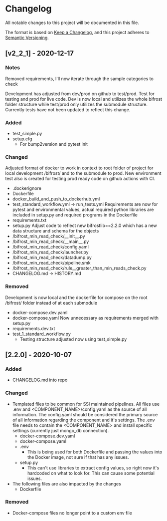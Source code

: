 # Changelog
All notable changes to this project will be documented in this file.

The format is based on [Keep a Changelog](https://keepachangelog.com/en/1.0.0/),
and this project adheres to [Semantic Versioning](https://semver.org/spec/v2.0.0.html).

## [v2_2_1] - 2020-12-17
### Notes
Removed requirements, I'll now iterate through the sample categories to check

Development has adjusted from dev/prod on github to test/prod. Test for testing and prod for live code. Dev is now local and utilizes the whole bifrost folder structure while test/prod only utilizes the submodule structure. Currently tests have not been updated to reflect this change.

### Added
- test_simple.py
- setup.cfg 
  - For bump2version and pytest init

### Changed
Adjusted format of docker to work in context to root folder of project for local development /bifrost/ and to the submodule to prod. New environment test also is created for testing prod ready code on github actions with CI. 
- .dockerignore
- Dockerfile
- docker_build_and_push_to_dockerhub.yml
- test_standard_workflow.yml -> run_tests.yml
Requirements are now for pytest and environmental values, actual required python libraries are included in setup.py and required programs in the Dockerfile
- requirements.txt
- setup.py
Adjust code to reflect new bifrostlib==2.2.0 which has a new data structure and schema for the objects
- /bifrost_min_read_check/\_\_init\_\_.py
- /bifrost_min_read_check/\_\_main\_\_.py
- /bifrost_min_read_check/config.yaml
- /bifrost_min_read_check/launcher.py
- /bifrost_min_read_check/datadump.py
- /bifrost_min_read_check/pipeline.smk
- /bifrost_min_read_check/rule__greater_than_min_reads_check.py
- CHANGELOG.md -> HISTORY.md

### Removed
Development is now local and the dockerfile for compose on the root /bifrost/ folder instead of at each submodule
- docker-compose.dev.yaml
- docker-compose.yaml
Now unnecessary as requirements merged with setup.py
- requirements.dev.txt
- test_1_standard_workflow.py
  - Testing structure adjusted now using test_simple.py

## [2.2.0] - 2020-10-07
### Added
- CHANGELOG.md into repo

### Changed
- Templated files to be common for SSI maintained pipelines. All files use .env and <COMPONENT_NAME>/config.yaml as the source of all information. The config.yaml should be considered the primary source of all information regarding the component and it's settings. The .env file needs to contain the <COMPONENT_NAME> and install specific settings (currently just mongo_db connection). 
  - docker-compose.dev.yaml
  - docker-compose.yaml
  - .env
    - This is being used for both Dockerfile and passing the values into the Docker image, not sure if that has any issues.
  - setup.py
    - This can't use libraries to extract config values, so right now it's hardcoded on what to look for. This can cause some potential issues.
- The following files are also impacted by the changes
  - Dockerfile

### Removed
- Docker-compose files no longer point to a custom env file